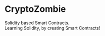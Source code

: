 # CryptoZombie
Solidity based Smart Contracts.</br>
Learning Solidity, by creating Smart Contracts!
